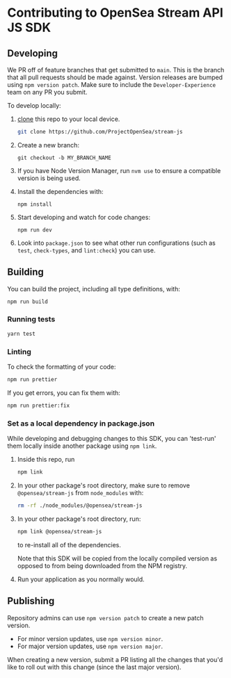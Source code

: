 # Contributing to OpenSea Stream API JS SDK

## Developing

We PR off of feature branches that get submitted to `main`. This is the branch that all pull
requests should be made against. Version releases are bumped using `npm version patch`. Make sure to include the `Developer-Experience` team on any PR you submit.

To develop locally:

1. [clone](https://help.github.com/articles/cloning-a-repository/) this repo to your local device.

   ```sh
   git clone https://github.com/ProjectOpenSea/stream-js
   ```

2. Create a new branch:
   ```
   git checkout -b MY_BRANCH_NAME
   ```
3. If you have Node Version Manager, run `nvm use` to ensure a compatible version is being used.

4. Install the dependencies with:
   ```
   npm install
   ```
5. Start developing and watch for code changes:
   ```
   npm run dev
   ```
6. Look into `package.json` to see what other run configurations (such as `test`, `check-types`, and `lint:check`) you can use.

## Building

You can build the project, including all type definitions, with:

```bash
npm run build
```

### Running tests

```sh
yarn test
```

### Linting

To check the formatting of your code:

```sh
npm run prettier
```

If you get errors, you can fix them with:

```sh
npm run prettier:fix
```

### Set as a local dependency in package.json

While developing and debugging changes to this SDK, you can 'test-run' them locally inside another package using `npm link`.

1. Inside this repo, run

   ```sh
   npm link
   ```

2. In your other package's root directory, make sure to remove `@opensea/stream-js` from `node_modules` with:

   ```sh
   rm -rf ./node_modules/@opensea/stream-js
   ```

3. In your other package's root directory, run:

   ```sh
   npm link @opensea/stream-js
   ```

   to re-install all of the dependencies.

   Note that this SDK will be copied from the locally compiled version as opposed to from being downloaded from the NPM registry.

4. Run your application as you normally would.

## Publishing

Repository admins can use `npm version patch` to create a new patch version.

- For minor version updates, use `npm version minor`.
- For major version updates, use `npm version major`.

When creating a new version, submit a PR listing all the changes that you'd like to roll out with this change (since the last major version).
